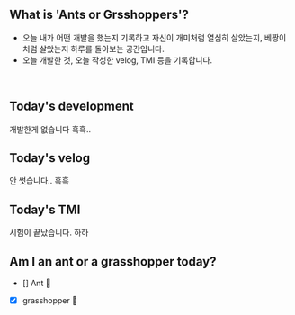 ## What is 'Ants or Grsshoppers'?

- 오늘 내가 어떤 개발을 했는지 기록하고 자신이 개미처럼 열심히 살았는지, 베짱이처럼 살았는지 하루를 돌아보는 공간입니다.
- 오늘 개발한 것, 오늘 작성한 velog, TMI 등을 기록합니다.

<br>

## Today's development

개발한게 없습니다 흑흑.. 

## Today's velog

안 썻습니다.. 흑흑

## Today's TMI

 시험이 끝났습니다. 하하 

## Am I an ant or a grasshopper today?

- [] Ant 🐜
- [x] grasshopper 🦗